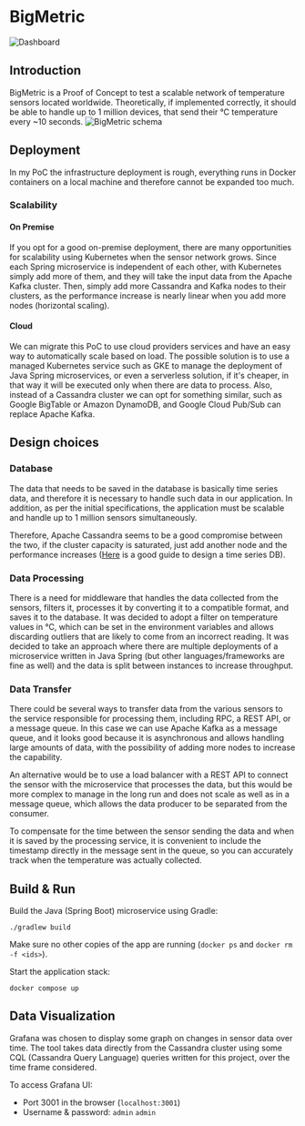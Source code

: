 # BigMetric

![Dashboard](/../images/dashboard.jpg?raw=true "Dashboard")

## Introduction
BigMetric is a Proof of Concept to test a scalable network of temperature sensors located worldwide.
Theoretically, if implemented correctly, it should be able to handle up to 1 million devices,
that send their °C temperature every ~10 seconds.
![BigMetric schema](/../images/bigmetric-schema.png?raw=true "BigMetric schema")

## Deployment
In my PoC the infrastructure deployment is rough, everything runs in Docker containers on a local
machine and therefore cannot be expanded too much.

### Scalability
#### On Premise
If you opt for a good on-premise deployment, there are many opportunities for scalability using
Kubernetes when the sensor network grows.
Since each Spring microservice is independent of each other, with Kubernetes simply add more
of them, and they will take the input data from the Apache Kafka cluster.
Then, simply add more Cassandra and Kafka nodes to their clusters, as the performance increase
is nearly linear when you add more nodes (horizontal scaling).

#### Cloud
We can migrate this PoC to use cloud providers services and have an easy way to automatically scale
based on load.
The possible solution is to use a managed Kubernetes service such as GKE to manage the deployment of Java
Spring microservices, or even a serverless solution, if it's cheaper, in that way it will be executed only
when there are data to process.
Also, instead of a Cassandra cluster we can opt for something similar, such as Google BigTable
or Amazon DynamoDB, and Google Cloud Pub/Sub can replace Apache Kafka.

## Design choices
### Database
The data that needs to be saved in the database is basically time series data, and therefore it is necessary
to handle such data in our application.
In addition, as per the initial specifications, the application must be scalable and handle up to 1 million
sensors simultaneously.

Therefore, Apache Cassandra seems to be a good compromise between the two, if the cluster capacity is saturated,
just add another node and the performance increases ([Here](https://docs.datastax.com/en/tutorials/Time_Series.pdf)
is a good guide to design a time series DB).

### Data Processing
There is a need for middleware that handles the data collected from the sensors, filters it, processes it
by converting it to a compatible format, and saves it to the database.
It was decided to adopt a filter on temperature values in °C, which can be set in the environment variables
and allows discarding outliers that are likely to come from an incorrect reading.
It was decided to take an approach where there are multiple deployments of a microservice written in
Java Spring (but other languages/frameworks are fine as well) and the data is split between instances to
increase throughput.

### Data Transfer
There could be several ways to transfer data from the various sensors to the service responsible for processing
them, including RPC, a REST API, or a message queue.
In this case we can use Apache Kafka as a message queue, and it looks good because it is asynchronous and allows
handling large amounts of data, with the possibility of adding more nodes to increase the capability.

An alternative would be to use a load balancer with a REST API to connect the sensor with the microservice that
processes the data, but this would be more complex to manage in the long run and does not scale as well as in a
message queue, which allows the data producer to be separated from the consumer.

To compensate for the time between the sensor sending the data and when it is saved by the processing service,
it is convenient to include the timestamp directly in the message sent in the queue, so you can accurately track
when the temperature was actually collected.

## Build & Run
Build the Java (Spring Boot) microservice using Gradle:
```
./gradlew build
```

Make sure no other copies of the app are running (`docker ps` and `docker rm -f <ids>`).

Start the application stack:
```
docker compose up
```

## Data Visualization
Grafana was chosen to display some graph on changes in sensor data over time.
The tool takes data directly from the Cassandra cluster using some CQL (Cassandra Query Language)
queries written for this project, over the time frame considered.

To access Grafana UI:
- Port 3001 in the browser (`localhost:3001`)
- Username & password: `admin` `admin`
